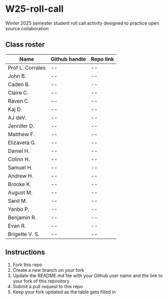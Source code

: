 # W25-roll-call
Winter 2025 semester student roll call activity designed to practice open source collaboration

## Class roster

| Name  | Github handle | Repo link |
|------|---------------|--------------|
| Prof L. Corrales | -- | -- |
| John B. | -- | -- |
| Caden B. | -- | -- |
| Claire C. | -- | -- |
| Raven C. | -- | -- |
| Kaj D. | -- | -- |
| AJ deV. | -- | -- |
| Jennifer D. | -- | -- |
| Matthew F. | -- | -- |
| Elizaveta G. | -- | -- |
| Daniel H. | -- | -- |
| Colinn H. | -- | -- |
| Samuel H. | -- | -- |
| Andrew H. | -- | -- |
| Brooke K. | -- | -- |
| August M. | -- | -- |
| Sanil M. | -- | -- |
| Yanbo P. | -- | -- |
| Benjamin R. | -- | -- |
| Evan R. | -- | -- |
| Brigette V. S. | -- | -- |

## Instructions

1. Fork this repo
2. Create a new branch on your fork
3. Update the README.md file with your Github user name and the link to your fork of this repository
4. Submit a pull request to this repo
5. Keep your fork updated as the table gets filled in
